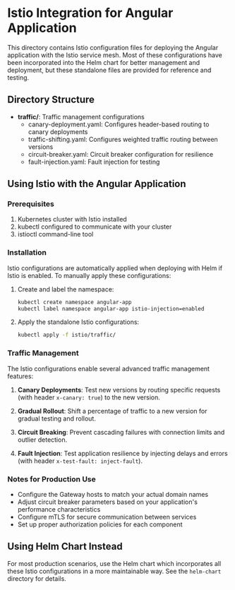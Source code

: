 # Istio Integration for Angular Application

This directory contains Istio configuration files for deploying the Angular application with the Istio service mesh. Most of these configurations have been incorporated into the Helm chart for better management and deployment, but these standalone files are provided for reference and testing.

## Directory Structure

- **traffic/**: Traffic management configurations
  - canary-deployment.yaml: Configures header-based routing to canary deployments
  - traffic-shifting.yaml: Configures weighted traffic routing between versions
  - circuit-breaker.yaml: Circuit breaker configuration for resilience
  - fault-injection.yaml: Fault injection for testing

## Using Istio with the Angular Application

### Prerequisites

1. Kubernetes cluster with Istio installed
2. kubectl configured to communicate with your cluster
3. istioctl command-line tool

### Installation

Istio configurations are automatically applied when deploying with Helm if Istio is enabled. To manually apply these configurations:

1. Create and label the namespace:
   ```bash
   kubectl create namespace angular-app
   kubectl label namespace angular-app istio-injection=enabled
   ```

2. Apply the standalone Istio configurations:
   ```bash
   kubectl apply -f istio/traffic/
   ```

### Traffic Management

The Istio configurations enable several advanced traffic management features:

1. **Canary Deployments**: Test new versions by routing specific requests (with header `x-canary: true`) to the new version.

2. **Gradual Rollout**: Shift a percentage of traffic to a new version for gradual testing and rollout.

3. **Circuit Breaking**: Prevent cascading failures with connection limits and outlier detection.

4. **Fault Injection**: Test application resilience by injecting delays and errors (with header `x-test-fault: inject-fault`).

### Notes for Production Use

- Configure the Gateway hosts to match your actual domain names
- Adjust circuit breaker parameters based on your application's performance characteristics
- Configure mTLS for secure communication between services
- Set up proper authorization policies for each component

## Using Helm Chart Instead

For most production scenarios, use the Helm chart which incorporates all these Istio configurations in a more maintainable way. See the `helm-chart` directory for details.